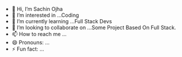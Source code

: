 - 👋 Hi, I’m Sachin Ojha
- 👀 I’m interested in ...Coding
- 🌱 I’m currently learning ...Full Stack Devs
- 💞️ I’m looking to collaborate on ...Some Project Based On Full Stack.
- 📫 How to reach me ...
- 😄 Pronouns: ...
- ⚡ Fun fact: ...

<!---
SachinOjha2001/SachinOjha2001 is a ✨ special ✨ repository because its `README.md` (this file) appears on your GitHub profile.
You can click the Preview link to take a look at your changes.
--->

